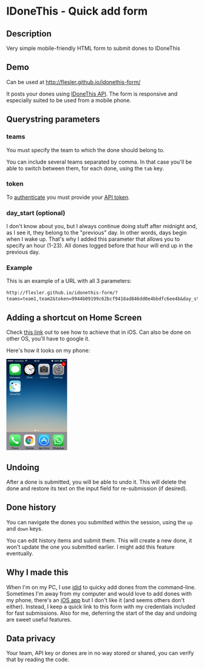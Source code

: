 # IDoneThis - Quick add form

## Description

Very simple mobile-friendly HTML form to submit dones to IDoneThis

## Demo

Can be used at http://flesler.github.io/idonethis-form/

It posts your dones using [IDoneThis API](https://idonethis.com/api/v0.1/dones/#post).
The form is responsive and especially suited to be used from a mobile phone.

## Querystring parameters

### teams

You must specify the team to which the done should belong to.

You can include several teams separated by comma. In that case you'll be able to switch between them, for each done, using the `tab` key.

### token

To [authenticate](https://idonethis.com/api/v0.1/#authentication) you must provide your [API token](https://idonethis.com/api/token/).

### day_start (optional)

I don't know about you, but I always continue doing stuff after midnight and, as I see it, they belong to the "previous" day. In other words, days begin when I wake up. That's why I added this parameter that allows you to specify an hour (1-23). All dones logged before that hour will end up in the previous day.

### Example

This is an example of a URL with all 3 parameters:
```
http://flesler.github.io/idonethis-form/?teams=team1,team2&token=9944b09199c62bcf9418ad846dd0e4bbdfc6ee4b&day_start=8
```

## Adding a shortcut on Home Screen

Check [this link](http://teachmeios.com/how-to-add-a-webpage-bookmark-as-an-icon-on-home-screen-of-iphone-ipad-mini-and-ipod-touch/) out to see how to achieve that in iOS.
Can also be done on other OS, you'll have to google it.

Here's how it looks on my phone:

![](https://raw.githubusercontent.com/flesler/idonethis-form/gh-pages/home-screen.jpg)

## Undoing

After a done is submitted, you will be able to undo it. This will delete the done and restore its text on the input field for re-submission (if desired).

## Done history

You can navigate the dones you submitted within the session, using the `up` and `down` keys.

You can edit history items and submit them. This will create a new done, it won't update the one you submitted earlier. I might add this feature eventually.

## Why I made this

When I'm on my PC, I use [idid](https://github.com/jviotti/idid) to quicky add dones from the command-line.
Sometimes I'm away from my computer and would love to add dones with my phone, there's an [iOS app](https://itunes.apple.com/us/app/idonethis-personal-team-done/id953098586?mt=8) but I don't like it (and seems others don't either).
Instead, I keep a quick link to this form with my credentials included for fast submissions.
Also for me, deferring the start of the day and undoing are sweet useful features.

## Data privacy

Your team, API key or dones are in no way stored or shared, you can verify that by reading the code.